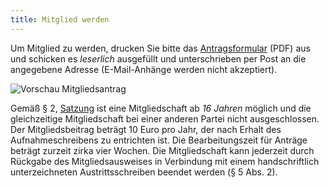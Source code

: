 ```yaml
---
title: Mitglied werden
---
```


Um Mitglied zu werden, drucken Sie bitte das [Antragsformular](https://www.die-partei.de/documents/aufnahmeantrag.pdf) (PDF) aus und schicken es _leserlich_ ausgefüllt und unterschrieben per Post an die angegebene Adresse (E-Mail-Anhänge werden nicht akzeptiert).

![Vorschau Mitgliedsantrag](/sh/mitglied-werden.jpg "Vorschau Mitgliedsantrag")

Gemäß § 2, [Satzung](https://www.die-partei.de/satzung/) ist eine Mitgliedschaft ab *16 Jahren* möglich und die gleichzeitige Mitgliedschaft bei einer anderen Partei nicht ausgeschlossen. Der Mitgliedsbeitrag beträgt 10 Euro pro Jahr, der nach Erhalt des Aufnahmeschreibens zu entrichten ist. Die Bearbeitungszeit für Anträge beträgt zurzeit zirka vier Wochen. Die Mitgliedschaft kann jederzeit durch Rückgabe des Mitgliedsausweises in Verbindung mit einem handschriftlich unterzeichneten Austrittsschreiben beendet werden (§ 5 Abs. 2).
